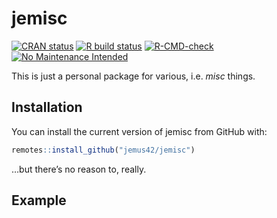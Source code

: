 
<!-- README.md is generated from README.Rmd. Please edit that file -->

# jemisc

<!-- badges: start -->

[![CRAN
status](https://www.r-pkg.org/badges/version/jemisc)](https://CRAN.R-project.org/package=jemisc)
[![R build
status](https://github.com/jemus42/jemisc/workflows/R-CMD-check/badge.svg)](https://github.com/jemus42/jemisc/actions)
[![R-CMD-check](https://github.com/jemus42/jemisc/actions/workflows/R-CMD-check.yaml/badge.svg)](https://github.com/jemus42/jemisc/actions/workflows/R-CMD-check.yaml)
[![No Maintenance
Intended](http://unmaintained.tech/badge.svg)](http://unmaintained.tech/)
<!-- badges: end -->

This is just a personal package for various, i.e. *misc* things.

## Installation

You can install the current version of jemisc from GitHub with:

``` r
remotes::install_github("jemus42/jemisc")
```

…but there’s no reason to, really.

## Example
